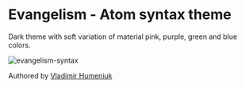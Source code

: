 # Evangelism - Atom syntax theme

Dark theme with soft variation of material pink, purple, green and blue colors.

![evangelism-syntax](https://vhumeniuk.com/img/theme.jpg)

Authored by [Vladimir Humeniuk](https://github.com/VladimirHumeniuk)
